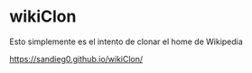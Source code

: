 # wikiClon
Esto simplemente es el intento de clonar el home de Wikipedia

https://sandieg0.github.io/wikiClon/
